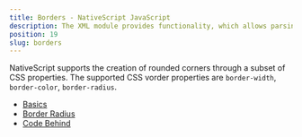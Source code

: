 ```yaml
---
title: Borders - NativeScript JavaScript
description: The XML module provides functionality, which allows parsing an XML content in NativeSciprt. The module enables searching for specific attribute and its value or taking the data(e.g. `text` value) locked between the XML elements.
position: 19
slug: borders
---
```

NativeScript supports the creation of rounded corners through a subset of CSS properties.
The supported CSS vorder properties are `border-width`, `border-color`, `border-radius`.

* [Basics](#basics)
* [Border Radius](#border-radius)
* [Code Behind](#code-behind)